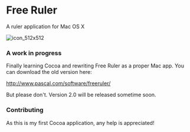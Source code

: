 # Free Ruler
A ruler application for Mac OS X

![icon_512x512](https://user-images.githubusercontent.com/1355312/57776614-f8805f00-76ed-11e9-947d-8a4a1a79443c.png)

### A work in progress

Finally learning Cocoa and rewriting Free Ruler as a proper Mac app. You can download the old version here:

http://www.pascal.com/software/freeruler/

But please don't. Version 2.0 will be released sometime soon.

### Contributing

As this is my first Cocoa application, any help is appreciated!
